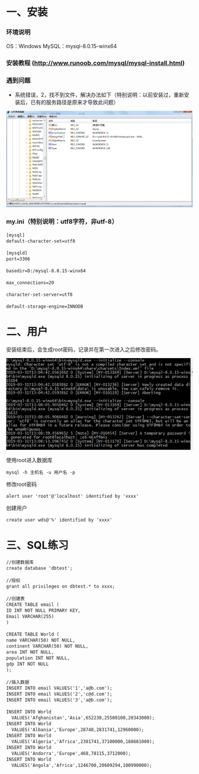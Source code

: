 # 一、安装

### 环境说明

OS：Windows
MySQL：mysql-8.0.15-winx64

### 安装教程 (http://www.runoob.com/mysql/mysql-install.html)

### 遇到问题

* 系统错误，2，找不到文件，解决办法如下（特别说明：以前安装过，重新安装后，已有的服务路径是原来才导致此问题）

![图1](02_regedit.PNG)

### my.ini（特别说明：utf8字符，非utf-8）

```
[mysql]
default-character-set=utf8

[mysqld]
port=3306

basedir=D:/mysql-8.0.15-winx64

max_connections=20

character-set-server=utf8

default-storage-engine=INNODB
```

# 二、用户

安装结束后，会生成root密码，记录并在第一次进入之后修改密码。

![图2](01_install.PNG)

使用root进入数据库

```
mysql -h 主机名 -u 用户名 -p
```

修改root密码

```
alert user 'root'@'localhost' identified by 'xxxx'
```

创建用户

```
create user wds@'%' identified by 'xxxx'

```

# 三、SQL练习

```
//创建数据库
create database 'dbtest';

//授权
grant all privileges on dbtest.* to xxxx;

//创建表
CREATE TABLE email (
ID INT NOT NULL PRIMARY KEY,
Email VARCHAR(255)
)

CREATE TABLE World (
name VARCHAR(50) NOT NULL,
continent VARCHAR(50) NOT NULL,
area INT NOT NULL,
population INT NOT NULL,
gdp INT NOT NULL
);

//插入数据
INSERT INTO email VALUES('1','a@b.com');
INSERT INTO email VALUES('2','c@d.com');
INSERT INTO email VALUES('3','a@b.com');

INSERT INTO World
  VALUES('Afghanistan','Asia',652230,25500100,20343000);
INSERT INTO World 
  VALUES('Albania','Europe',28748,2831741,12960000);
INSERT INTO World 
  VALUES('Algeria','Africa',2381741,37100000,188681000);
INSERT INTO World
  VALUES('Andorra','Europe',468,78115,3712000);
INSERT INTO World
  VALUES('Angola','Africa',1246700,20609294,100990000);
```
